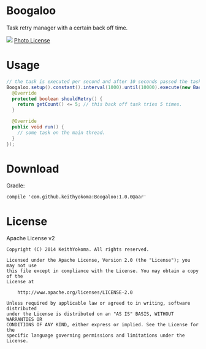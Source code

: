 # Boogaloo

Task retry manager with a certain back off time.

![](https://farm8.staticflickr.com/7231/7285682482_ebc0f98a8c_k_d.jpg)
[Photo License](https://creativecommons.org/licenses/by-sa/2.0/)

# Usage

```java
// the task is executed per second and after 10 seconds passed the task is no longer retried to execute.
Boogaloo.setup().constant().interval(1000).until(10000).execute(new BackoffTask() {
  @Override
  protected boolean shouldRetry() {
    return getCount() <= 5; // this back off task tries 5 times.
  }

  @Override
  public void run() {
    // some task on the main thread.
  }
});
```


# Download

Gradle:

```
compile 'com.github.keithyokoma:Boogaloo:1.0.0@aar'
```

# License

Apache License v2

```
Copyright (C) 2014 KeithYokoma. All rights reserved.

Licensed under the Apache License, Version 2.0 (the "License"); you may not use
this file except in compliance with the License. You may obtain a copy of the
License at

    http://www.apache.org/licenses/LICENSE-2.0

Unless required by applicable law or agreed to in writing, software distributed
under the License is distributed on an "AS IS" BASIS, WITHOUT WARRANTIES OR
CONDITIONS OF ANY KIND, either express or implied. See the License for the
specific language governing permissions and limitations under the License.
```
